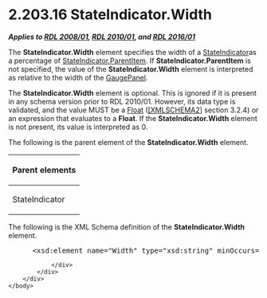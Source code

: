 <html dir="LTR" xmlns:mshelp="http://msdn.microsoft.com/mshelp" xmlns:ddue="http://ddue.schemas.microsoft.com/authoring/2003/5" xmlns:xlink="http://www.w3.org/1999/xlink" xmlns:tool="http://www.microsoft.com/tooltip">
    <head>
        <meta http-equiv="Content-Type" content="text/html; CHARSET=utf-8"></meta>
        <meta name="save" content="history"></meta>
        <title>2.203.16 StateIndicator.Width</title>
        <xml>
            <mshelp:toctitle title="2.203.16 StateIndicator.Width"></mshelp:toctitle>
            <mshelp:rltitle title="[MS-RDL]: StateIndicator.Width"></mshelp:rltitle>
            <mshelp:keyword index="A" term="f56a3182-4984-45fd-9674-3d900d1bd220"></mshelp:keyword>
            <mshelp:attr name="DCSext.ContentType" value="open specification"></mshelp:attr>
            <mshelp:attr name="AssetID" value="f56a3182-4984-45fd-9674-3d900d1bd220"></mshelp:attr>
            <mshelp:attr name="TopicType" value="kbRef"></mshelp:attr>
            <mshelp:attr name="DCSext.Title" value="[MS-RDL]: StateIndicator.Width" />
        </xml>
    </head>
    <body>
        <div id="header">
            <h1 class="heading">2.203.16 StateIndicator.Width</h1>
        </div>
        <div id="mainSection">
            <div id="mainBody">
                <div id="allHistory" class="saveHistory"></div>
                <div id="sectionSection0" class="section" name="collapseableSection">
                    

<p><b><i>Applies to </i></b><a href="1e855f94-4617-47e4-b89e-0856c6cb420f.md"><b><i>RDL 2008/01</i></b></a><b><i>,
</i></b><a href="3428e690-a348-4ec7-8a6a-8efb42d2cdee.md"><b><i>RDL 2010/01</i></b></a><b><i>,
and </i></b><a href="52ce3983-2bfc-4e72-9359-42aaf5fe4509.md"><b><i>RDL 2016/01</i></b></a></p>

<p>The <b>StateIndicator.Width</b> element specifies the width
of a <a href="a2711217-7047-4b0a-86d1-d01b5479e2cb.md">StateIndicator</a>as a
percentage of <a href="ee5193d7-d30d-494d-93cd-ae8ed0a570bf.md">StateIndicator.ParentItem</a>.
If <b>StateIndicator.ParentItem</b> is not specified, the value of the <b>StateIndicator.Width</b>
element is interpreted as relative to the width of the <a href="f01744d3-79fa-4f30-94bf-a1ffa6bde2ac.md">GaugePanel</a>. </p>

<p>The <b>StateIndicator.Width</b> element is optional. This is
ignored if it is present in any schema version prior to RDL 2010/01.
However, its data type is validated, and the value MUST be a <a href="c7d0946f-992e-4abc-a304-09b53e030692.md">Float</a> (<a href="https://go.microsoft.com/fwlink/?LinkId=90610">[XMLSCHEMA2]</a> section
3.2.4) or an expression that evaluates to a <b>Float</b>. If the <b>StateIndicator.Width</b>
element is not present, its value is interpreted as 0.</p>

<p>The following is the parent element of the <b>StateIndicator.Width</b>
element.</p>

<table>
 <thead>
  <tr>
   <th>
   <p>Parent elements</p>
   </th>
  </tr>
 </thead>
 <tr>
  <td>
  <p>StateIndicator</p>
  </td>
 </tr>
</table>

<p>The following is the XML Schema definition of the <b>StateIndicator.Width</b>
element.</p>

<dl>
<dd>
<div><pre> &lt;xsd:element name=&quot;Width&quot; type=&quot;xsd:string&quot; minOccurs=&quot;0&quot; /&gt;
</pre></div>
</dd></dl>


                </div>
            </div>
        </div>
    </body>
</html>
